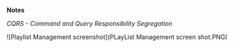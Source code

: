 **Notes**

*CQRS - Command and Query Responsibility Segregation*

![Playlist Management screenshot](PLayList Management screen shot.PNG)

